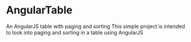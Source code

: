 # AngularTable
An AngularJS table with paging and sorting
This simple project is intended to look into paging and sorting in a table using AngularJS 
